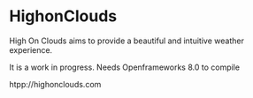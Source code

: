 HighonClouds
============

High On Clouds aims to provide a beautiful and intuitive weather experience.

It is a work in progress.
Needs Openframeworks 8.0 to compile

htpp://highonclouds.com
